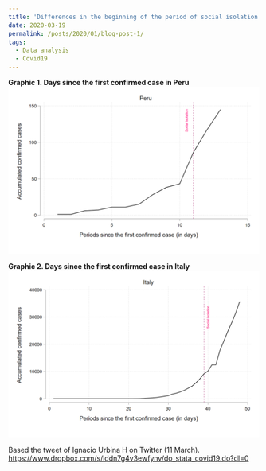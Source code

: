 ```yaml
---
title: 'Differences in the beginning of the period of social isolation compared to Covid19: Peru-Italy'
date: 2020-03-19
permalink: /posts/2020/01/blog-post-1/
tags:
  - Data analysis
  - Covid19
---
```


**Graphic 1. Days since the first confirmed case in Peru**
![Editing a markdown file for a talk](/images/Graph1.png)

**Graphic 2. Days since the first confirmed case in Italy**
![Editing a markdown file for a talk](/images/Graph2.png)

Based the tweet of Ignacio Urbina H on Twitter (11 March).
https://www.dropbox.com/s/lddn7g4v3ewfynv/do_stata_covid19.do?dl=0
